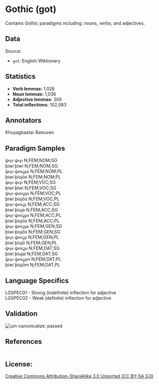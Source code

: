 # Gothic (got)

Contains Gothic paradigms including: nouns, verbs, and adjectives. 


## Data

Source:
- `got`: English Wiktionary

## Statistics

- **Verb lemmas:** 1,026
- **Noun lemmas:** 1,036
- **Adjective lemmas:** 300
- **Total inflections:** 102,083

## Annotators

Khuyagbaatar Batsuren

## Paradigm Samples
𐌸𐌹𐍅𐌹	𐌸𐌹𐍅𐌹	N;FEM;NOM;SG <br />
þiwi	þiwi	N;FEM;NOM;SG <br />
𐌸𐌹𐍅𐌹	𐌸𐌹𐌿𐌾𐍉𐍃	N;FEM;NOM;PL <br />
þiwi	þiujōs	N;FEM;NOM;PL <br />
𐌸𐌹𐍅𐌹	𐌸𐌹𐍅𐌹	N;FEM;VOC;SG <br />
þiwi	þiwi	N;FEM;VOC;SG <br />
𐌸𐌹𐍅𐌹	𐌸𐌹𐌿𐌾𐍉𐍃	N;FEM;VOC;PL <br />
þiwi	þiujōs	N;FEM;VOC;PL <br />
𐌸𐌹𐍅𐌹	𐌸𐌹𐌿𐌾𐌰	N;FEM;ACC;SG <br />
þiwi	þiuja	N;FEM;ACC;SG <br />
𐌸𐌹𐍅𐌹	𐌸𐌹𐌿𐌾𐍉𐍃	N;FEM;ACC;PL <br />
þiwi	þiujōs	N;FEM;ACC;PL <br />
𐌸𐌹𐍅𐌹	𐌸𐌹𐌿𐌾𐍉𐍃	N;FEM;GEN;SG <br />
þiwi	þiujōs	N;FEM;GEN;SG <br />
𐌸𐌹𐍅𐌹	𐌸𐌹𐌿𐌾𐍉	N;FEM;GEN;PL <br />
þiwi	þiujō	N;FEM;GEN;PL <br />
𐌸𐌹𐍅𐌹	𐌸𐌹𐌿𐌾𐌰𐌹	N;FEM;DAT;SG <br />
þiwi	þiujai	N;FEM;DAT;SG <br />
𐌸𐌹𐍅𐌹	𐌸𐌹𐌿𐌾𐍉𐌼	N;FEM;DAT;PL <br />
þiwi	þiujōm	N;FEM;DAT;PL <br />

## Language Specifics
LGSPEC01 - Strong (indefinite) inflection for adjective <br />
LGSPEC02 - Weak (definite) inflection for adjective <br />

## Validation
![um-canonicalize: passed](https://img.shields.io/badge/um--canonicalize-passed-brightgreen.svg "um-canonicalize: passed")

## References
```

```

## License: 
 [Creative Commons Attribution-ShareAlike 3.0 Unported (CC BY-SA 3.0)](https://creativecommons.org/licenses/by-sa/3.0/)

